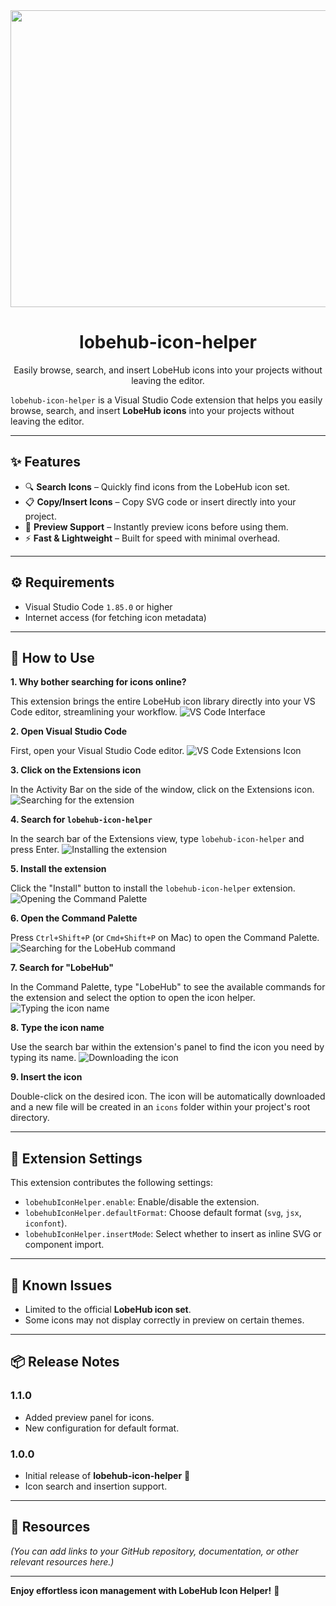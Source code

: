 <div align="center">
  <img src="./images/banner.png" alt="LobeHub Icon Helper Banner" width="1200" height="475" >
  <h1>lobehub-icon-helper</h1>
  <p>Easily browse, search, and insert LobeHub icons into your projects without leaving the editor.</p>
</div>

`lobehub-icon-helper` is a Visual Studio Code extension that helps you easily browse, search, and insert **LobeHub icons** into your projects without leaving the editor.

---

## ✨ Features

- 🔍 **Search Icons** – Quickly find icons from the LobeHub icon set.
- 📋 **Copy/Insert Icons** – Copy SVG code or insert directly into your project.
- 🎨 **Preview Support** – Instantly preview icons before using them.
- ⚡ **Fast & Lightweight** – Built for speed with minimal overhead.

---

## ⚙️ Requirements

- Visual Studio Code `1.85.0` or higher
- Internet access (for fetching icon metadata)

---

## 🚀 How to Use

**1. Why bother searching for icons online?**

This extension brings the entire LobeHub icon library directly into your VS Code editor, streamlining your workflow.
![VS Code Interface](./images/2.png)

**2. Open Visual Studio Code**

First, open your Visual Studio Code editor.
![VS Code Extensions Icon](./images/3.png)

**3. Click on the Extensions icon**

In the Activity Bar on the side of the window, click on the Extensions icon.
![Searching for the extension](./images/4.png)

**4. Search for `lobehub-icon-helper`**

In the search bar of the Extensions view, type `lobehub-icon-helper` and press Enter.
![Installing the extension](./images/5.png)

**5. Install the extension**

Click the "Install" button to install the `lobehub-icon-helper` extension.
![Opening the Command Palette](./images/6.png)

**6. Open the Command Palette**

Press `Ctrl+Shift+P` (or `Cmd+Shift+P` on Mac) to open the Command Palette.
![Searching for the LobeHub command](./images/7.png)

**7. Search for "LobeHub"**

In the Command Palette, type "LobeHub" to see the available commands for the extension and select the option to open the icon helper.
![Typing the icon name](./images/8.png)

**8. Type the icon name**

Use the search bar within the extension's panel to find the icon you need by typing its name.
![Downloading the icon](./images/9.png)

**9. Insert the icon**

Double-click on the desired icon. The icon will be automatically downloaded and a new file will be created in an `icons` folder within your project's root directory.

---

## 🔧 Extension Settings

This extension contributes the following settings:

- `lobehubIconHelper.enable`: Enable/disable the extension.
- `lobehubIconHelper.defaultFormat`: Choose default format (`svg`, `jsx`, `iconfont`).
- `lobehubIconHelper.insertMode`: Select whether to insert as inline SVG or component import.

---

## 🐞 Known Issues

- Limited to the official **LobeHub icon set**.
- Some icons may not display correctly in preview on certain themes.

---

## 📦 Release Notes

### 1.1.0

- Added preview panel for icons.
- New configuration for default format.

### 1.0.0

- Initial release of **lobehub-icon-helper** 🎉
- Icon search and insertion support.

---

## 📖 Resources

*(You can add links to your GitHub repository, documentation, or other relevant resources here.)*

---

**Enjoy effortless icon management with LobeHub Icon Helper!** 🎨
